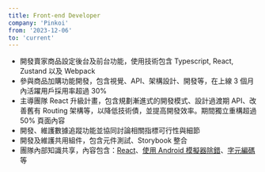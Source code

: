 ```yaml
---
title: Front-end Developer
company: 'Pinkoi'
from: '2023-12-06'
to: 'current'
---
```


- 開發賣家商品設定後台及前台功能，使用技術包含 Typescript, React, Zustand 以及 Webpack
- 參與商品加購功能開發，包含視覺、API、架構設計、開發等，在上線 3 個月內活躍用戶採用率超過 30%
- 主導團隊 React 升級計畫，包含規劃漸進式的開發模式、設計過渡期 API、改善舊有 Routing 架構等，以降低技術債，並提高開發效率。期間獨立重構超過 50% 頁面內容
- 開發、維護數據追蹤功能並協同討論相關指標可行性與細節
- 開發及維護共用組件，包含元件測試、Storybook 整合
- 團隊內部知識共享，內容包含：[React](https://lavif.me/post/func-as-state)、[使用 Android 模擬器除錯](https://lavif.me/tip/debug-with-android-emulator)、[字元編碼](https://lavif.me/post/char-encoding)等